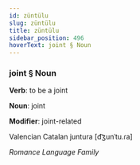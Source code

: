```yaml
---
id: züntülu
slug: züntülu
title: züntülu
sidebar_position: 496
hoverText: joint § Noun
---
```


### joint § Noun

**Verb**: to be a joint

**Noun**: joint

**Modifier**: joint-related

Valencian Catalan juntura [d͡ʒunˈtu.ɾa]

*Romance Language Family*